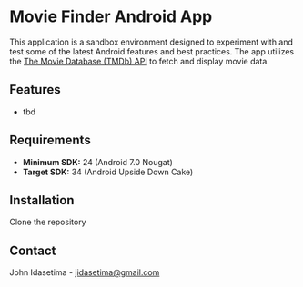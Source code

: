 # Movie Finder Android App

This application is a sandbox environment designed to experiment with and test some of the latest Android features and best practices. The app utilizes the [The Movie Database (TMDb) API](https://api.themoviedb.org/) to fetch and display movie data.

## Features

- tbd

## Requirements

- **Minimum SDK:** 24 (Android 7.0 Nougat)
- **Target SDK:** 34 (Android Upside Down Cake)

## Installation
Clone the repository

## Contact
John Idasetima - jidasetima@gmail.com